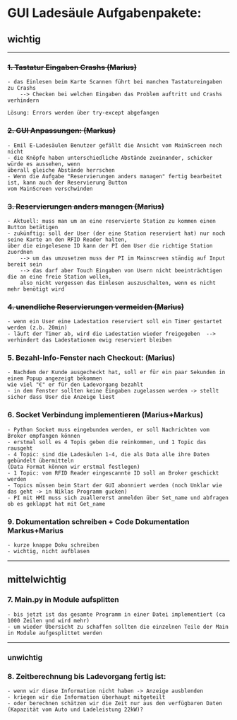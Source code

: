 # GUI Ladesäule Aufgabenpakete:

## wichtig
___
### ~~1. Tastatur Eingaben Crashs **(Marius)**~~
	- das Einlesen beim Karte Scannen führt bei manchen Tastatureingaben zu Crashs
		--> Checken bei welchen Eingaben das Problem auftritt und Crashs verhindern

	Lösung: Errors werden über try-except abgefangen
	
### ~~2. GUI Anpassungen: **(Markus)**~~
	- Emil E-Ladesäulen Benutzer gefällt die Ansicht vom MainScreen noch nicht
	- die Knöpfe haben unterschiedliche Abstände zueinander, schicker würde es aussehen, wenn
	überall gleiche Abstände herrschen
	- Wenn die Aufgabe "Reservierungen anders managen" fertig bearbeitet ist, kann auch der Reservierung Button
	vom MainScreen verschwinden

### ~~3. Reservierungen anders managen **(Marius)**~~
	- Aktuell: muss man um an eine reservierte Station zu kommen einen Button betätigen
	- zukünftig: soll der User (der eine Station reserviert hat) nur noch seine Karte an den RFID Reader halten,
	über die eingelesene ID kann der PI dem User die richtige Station zuordnen
		--> um das umzusetzen muss der PI im Mainscreen ständig auf Input bereit sein
		--> das darf aber Touch Eingaben von Usern nicht beeinträchtigen die an eine freie Station wollen,
		also nicht vergessen das Einlesen auszuschalten, wenn es nicht mehr benötigt wird

### ~~4. unendliche Reservierungen vermeiden **(Marius)**~~
    - wenn ein User eine Ladestation reserviert soll ein Timer gestartet werden (z.b. 20min)
    - läuft der Timer ab, wird die Ladestation wieder freigegeben  --> verhindert das Ladestationen ewig reserviert bleiben

### 5. Bezahl-Info-Fenster nach Checkout: **(Marius)**
	- Nachdem der Kunde ausgecheckt hat, soll er für ein paar Sekunden in einem Popup angezeigt bekommen
	wie viel "€" er für den Ladevorgang bezahlt
	- in dem Fenster sollten keine Eingaben zugelassen werden -> stellt sicher dass User die Anzeige liest

### 6. Socket Verbindung implementieren **(Marius+Markus)**
	- Python Socket muss eingebunden werden, er soll Nachrichten vom Broker empfangen können
	- erstmal soll es 4 Topis geben die reinkommen, und 1 Topic das rausgeht
	- 4 Topic: sind die Ladesäulen 1-4, die als Data alle ihre Daten gebündelt übermitteln
	(Data Format können wir erstmal festlegen)
	- 1 Topic: vom RFID Reader eingescannte ID soll an Broker geschickt werden
	- Topics müssen beim Start der GUI abonniert werden (noch Unklar wie das geht -> in Niklas Programm gucken)
	- PI mit HMI muss sich zuallererst anmelden über Set_name und abfragen ob es geklappt hat mit Get_name

### 9. Dokumentation schreiben + Code Dokumentation **Markus+Marius**
	- kurze knappe Doku schreiben
	- wichtig, nicht aufblasen
___
## mittelwichtig

### 7. Main.py in Module aufsplitten
	- bis jetzt ist das gesamte Programm in einer Datei implementiert (ca 1000 Zeilen und wird mehr)
	- um wieder Übersicht zu schaffen sollten die einzelnen Teile der Main in Module aufgesplittet werden
___
### unwichtig
### 8. Zeitberechnung bis Ladevorgang fertig ist:
	- wenn wir diese Information nicht haben -> Anzeige ausblenden
	- kriegen wir die Information überhaupt mitgeteilt
	- oder berechnen schätzen wir die Zeit nur aus den verfügbaren Daten (Kapazität vom Auto und Ladeleistung 22kW)?